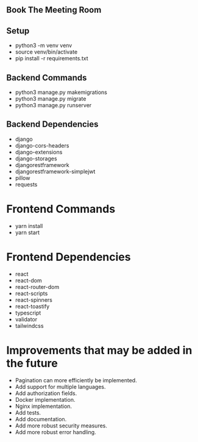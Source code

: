 ## Book The Meeting Room

## Setup

- python3 -m venv venv
- source venv/bin/activate
- pip install -r requirements.txt

## Backend Commands

- python3 manage.py makemigrations
- python3 manage.py migrate
- python3 manage.py runserver

## Backend Dependencies

- django
- django-cors-headers
- django-extensions
- django-storages
- djangorestframework
- djangorestframework-simplejwt
- pillow
- requests


# Frontend Commands
- yarn install
- yarn start

# Frontend Dependencies
- react
- react-dom
- react-router-dom
- react-scripts
- react-spinners
- react-toastify
- typescript
- validator
- tailwindcss

# Improvements that may be added in the future
- Pagination can more efficiently be implemented.
- Add support for multiple languages.
- Add authorization fields.
- Docker implementation.
- Nginx implementation.
- Add tests.
- Add documentation.
- Add more robust security measures.
- Add more robust error handling.
